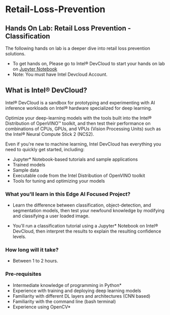 # Retail-Loss-Prevention
## Hands On Lab: Retail Loss Prevention - Classification

The following hands on lab is a deeper dive into retail loss prevention solutions.
- To get hands on, Please go to Intel® DevCloud to start your hands on lab on [Jupyter Notebook](https://notebooks.edge.devcloud.intel.com/hub/login?next=/notebooks/Reference-samples/iot-devcloud/openvino-dev-latest/certification-program/English/classification/tutorial_classification.ipynb)
- Note: You must have Intel Devcloud Account.

## What is Intel® DevCloud?
Intel® DevCloud is a sandbox for prototyping and experimenting with AI inference workloads on Intel® hardware specialized for deep learning.

Optimize your deep-learning models with the tools built into the Intel® Distribution of OpenVINO™ toolkit, and then test their performance on combinations of CPUs, GPUs, and VPUs (Vision Processing Units) such as the Intel® Neural Compute Stick 2 (NCS2).

Even if you're new to machine learning, Intel DevCloud has everything you need to quickly get started, including:

- Jupyter* Notebook-based tutorials and sample applications
- Trained models
- Sample data
- Executable code from the Intel Distribution of OpenVINO toolkit
- Tools for tuning and optimizing your models

### What you'll learn in this Edge AI Focused Project?

- Learn the difference between classification, object-detection, and segmentation models, then test your newfound knowledge by modifying and classifying a user loaded image.

- You'll run a classification tutorial using a Jupyter* Notebook on Intel® DevCloud, then interpret the results to explain the resulting confidence levels.

### How long will it take?

- Between 1 to 2 hours.

### Pre-requisites

- Intermediate knowledge of programming in Python*
- Experience with training and deploying deep learning models
- Familiarity with different DL layers and architectures (CNN based)
- Familiarity with the command line (bash terminal)
- Experience using OpenCV*
